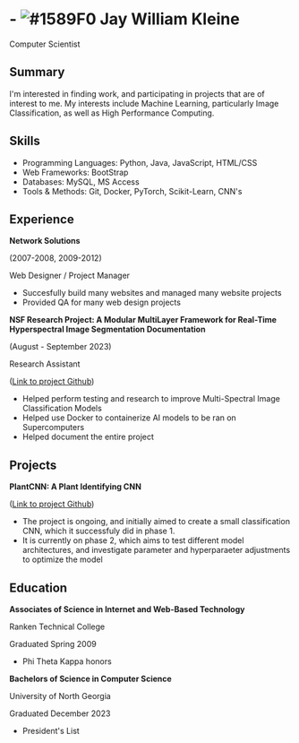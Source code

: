 # - ![#1589F0](https://placehold.co/15x15/1589F0/1589F0.png) Jay William Kleine
Computer Scientist

## Summary
I'm interested in finding work, and participating in projects that are of interest to me. My interests include Machine Learning, particularly Image Classification, as well as High Performance Computing.

## Skills
- Programming Languages: Python, Java, JavaScript, HTML/CSS 
- Web Frameworks: BootStrap
- Databases: MySQL, MS Access
- Tools & Methods: Git, Docker, PyTorch, Scikit-Learn, CNN's

## Experience
**Network Solutions**

(2007-2008, 2009-2012) 
  
Web Designer / Project Manager
- Succesfully build many websites and managed many website projects
- Provided QA for many web design projects


**NSF Research Project: A Modular MultiLayer Framework for Real-Time Hyperspectral Image Segmentation Documentation** 

(August - September 2023)

Research Assistant

([Link to project Github](https://jkleine.github.io/JupyterBookUpdate/intro.html))  

- Helped perform testing and research to improve Multi-Spectral Image Classification Models
- Helped use Docker to containerize AI models to be ran on Supercomputers
- Helped document the entire project

## Projects
**PlantCNN: A Plant Identifying CNN**

([Link to project Github](https://github.com/JKleine/PlantCNN18))  
- The project is ongoing, and initially aimed to create a small classification CNN, which it successfuly did in phase 1. 
- It is currently on phase 2, which aims to test different model architectures, and investigate parameter and hyperparaeter adjustments to optimize the model

## Education
**Associates of Science in Internet and Web-Based Technology**

Ranken Technical College

Graduated Spring 2009
- Phi Theta Kappa honors

**Bachelors of Science in Computer Science**

University of North Georgia

Graduated December 2023
- President's List
